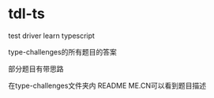 # tdl-ts
test driver learn typescript

type-challenges的所有题目的答案

部分题目有带思路

在type-challenges文件夹内 README ME.CN可以看到题目描述

